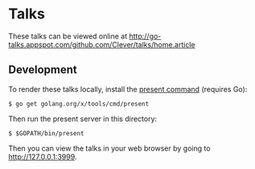 # Talks

These talks can be viewed online at http://go-talks.appspot.com/github.com/Clever/talks/home.article

## Development

To render these talks locally, install the [present command](https://godoc.org/golang.org/x/tools/cmd/present) (requires Go):

```
$ go get golang.org/x/tools/cmd/present
```

Then run the present server in this directory:

```
$ $GOPATH/bin/present
```

Then you can view the talks in your web browser by going to http://127.0.0.1:3999.
